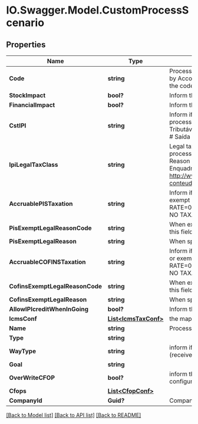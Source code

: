 # IO.Swagger.Model.CustomProcessScenario
## Properties

Name | Type | Description | Notes
------------ | ------------- | ------------- | -------------
**Code** | **string** | Process code to Identify this configuration, its is unique by Accounty Id or when standard, its has priority when the code match with the standard code. | 
**StockImpact** | **bool?** | Inform that the process has inventory impact. | [optional] 
**FinancialImpact** | **bool?** | Inform that the process has financial impact. | [optional] 
**CstIPI** | **string** | Inform if this process is subject to IPI taxation on output process - &#39;50&#39; # Saída Tributada - &#39;51&#39; # Saída Tributável com Alíquota Zero - &#39;52&#39; # Saída Isenta - &#39;53&#39; # Saída Não-Tributada - &#39;54&#39; # Saída Imune  | [optional] 
**IpiLegalTaxClass** | **string** | Legal tax classificação for IPI (enquadramento) When the processo has CST IPI 52 or 54, is mandatory inform Reason Code, see Anexo XIV - Código de Enquadramento Legal do IPI from  http://www.nfe.fazenda.gov.br/portal/exibirArquivo.aspx?conteudo&#x3D;mCnJajU4BKU&#x3D;  | [optional] 
**AccruablePISTaxation** | **string** | Inform if this item by nature is subject to PIS taxation or exempt - &#39;T&#39; # TAXABLE - &#39;Z&#39; # TAXABLE WITH RATE&#x3D;0.00 - &#39;E&#39; # EXEMPT - &#39;H&#39; # SUSPENDED - &#39;N&#39; # NO TAXABLE  | [optional] 
**PisExemptLegalReasonCode** | **string** | When exempt, taxable with zero, suspended, not taxable, this field holds the official code number | [optional] 
**PisExemptLegalReason** | **string** | When specifi reason, this field has the description | [optional] 
**AccruableCOFINSTaxation** | **string** | Inform if this item by nature is subject to COFINS taxation or exempt - &#39;T&#39; # TAXABLE - &#39;Z&#39; # TAXABLE WITH RATE&#x3D;0.00 - &#39;E&#39; # EXEMPT - &#39;H&#39; # SUSPENDED - &#39;N&#39; # NO TAXABLE  | [optional] 
**CofinsExemptLegalReasonCode** | **string** | When exempt, taxable with zero, suspended, not taxable, this field holds the official code number | [optional] 
**CofinsExemptLegalReason** | **string** | When specifi reason, this field has the description | [optional] 
**AllowIPIcreditWhenInGoing** | **bool?** | Inform that the process allow IPI credit to Input process | [optional] 
**IcmsConf** | [**List&lt;IcmsTaxConf&gt;**](IcmsTaxConf.md) | the map key is state code | [optional] 
**Name** | **string** | Process name to Identify this configuration | 
**Type** | **string** |  | [optional] 
**WayType** | **string** | inform if the transaction is an operation to internalizing (receive) item or value | [optional] 
**Goal** | **string** |  | [optional] 
**OverWriteCFOP** | **bool?** | inform that the configuration process overwrites the cfop configuration. | [optional] 
**Cfops** | [**List&lt;CfopConf&gt;**](CfopConf.md) |  | [optional] 
**CompanyId** | **Guid?** | Company ID | 

[[Back to Model list]](../README.md#documentation-for-models) [[Back to API list]](../README.md#documentation-for-api-endpoints) [[Back to README]](../README.md)

